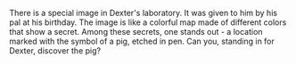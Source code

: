 There is a special image in Dexter's laboratory. It was given to him by his pal at his birthday. The image is like a colorful map made of different colors that show a secret. Among these secrets, one stands out - a location marked with the symbol of a pig, etched in pen. Can you, standing in for Dexter, discover the pig?
